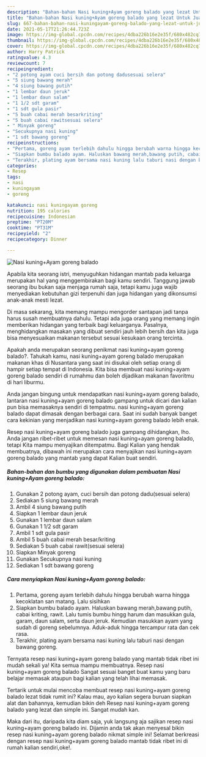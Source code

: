 ```yaml
---
description: "Bahan-bahan Nasi kuning+Ayam goreng balado yang lezat Untuk Jualan"
title: "Bahan-bahan Nasi kuning+Ayam goreng balado yang lezat Untuk Jualan"
slug: 667-bahan-bahan-nasi-kuningayam-goreng-balado-yang-lezat-untuk-jualan
date: 2021-05-17T21:26:44.723Z
image: https://img-global.cpcdn.com/recipes/4dba226b16e2e35f/680x482cq70/nasi-kuningayam-goreng-balado-foto-resep-utama.jpg
thumbnail: https://img-global.cpcdn.com/recipes/4dba226b16e2e35f/680x482cq70/nasi-kuningayam-goreng-balado-foto-resep-utama.jpg
cover: https://img-global.cpcdn.com/recipes/4dba226b16e2e35f/680x482cq70/nasi-kuningayam-goreng-balado-foto-resep-utama.jpg
author: Harry Patrick
ratingvalue: 4.3
reviewcount: 7
recipeingredient:
- "2 potong ayam cuci bersih dan potong dadusesuai selera"
- "5 siung bawang merah"
- "4 siung bawang putih"
- "1 lembar daun jeruk"
- "1 lembar daun salam"
- "1 1/2 sdt garam"
- "1 sdt gula pasir"
- "5 buah cabai merah besarkriting"
- "5 buah cabai rawitsesuai selera"
- " Minyak goreng"
- "Secukupnya nasi kuning"
- "1 sdt bawang goreng"
recipeinstructions:
- "Pertama, goreng ayam terlebih dahulu hingga berubah warna hingga kecoklatan san matang. Lalu sisihkan"
- "Siapkan bumbu balado ayam. Haluskan bawang merah,bawang putih, cabai kriting, rawit. Lalu tumis bumbu hingg harum dan masukkan gula, garam, daun salam, serta daun jeruk. Kemudian masukkan ayam yang sudah di goreng sebelumnya. Aduk-aduk hingga tercampur rata dan cek rasa."
- "Terakhir, plating ayam bersama nasi kuning lalu taburi nasi dengan bawang goreng."
categories:
- Resep
tags:
- nasi
- kuningayam
- goreng

katakunci: nasi kuningayam goreng 
nutrition: 195 calories
recipecuisine: Indonesian
preptime: "PT20M"
cooktime: "PT31M"
recipeyield: "2"
recipecategory: Dinner

---
```



![Nasi kuning+Ayam goreng balado](https://img-global.cpcdn.com/recipes/4dba226b16e2e35f/680x482cq70/nasi-kuningayam-goreng-balado-foto-resep-utama.jpg)

Apabila kita seorang istri, menyuguhkan hidangan mantab pada keluarga merupakan hal yang menggembirakan bagi kamu sendiri. Tanggung jawab seorang ibu bukan saja menjaga rumah saja, tetapi kamu juga wajib menyediakan kebutuhan gizi terpenuhi dan juga hidangan yang dikonsumsi anak-anak mesti lezat.

Di masa  sekarang, kita memang mampu mengorder santapan jadi tanpa harus susah membuatnya dahulu. Tetapi ada juga orang yang memang ingin memberikan hidangan yang terbaik bagi keluarganya. Pasalnya, menghidangkan masakan yang dibuat sendiri jauh lebih bersih dan kita juga bisa menyesuaikan makanan tersebut sesuai kesukaan orang tercinta. 



Apakah anda merupakan seorang penikmat nasi kuning+ayam goreng balado?. Tahukah kamu, nasi kuning+ayam goreng balado merupakan makanan khas di Nusantara yang saat ini disukai oleh setiap orang di hampir setiap tempat di Indonesia. Kita bisa membuat nasi kuning+ayam goreng balado sendiri di rumahmu dan boleh dijadikan makanan favoritmu di hari liburmu.

Anda jangan bingung untuk mendapatkan nasi kuning+ayam goreng balado, lantaran nasi kuning+ayam goreng balado gampang untuk dicari dan kalian pun bisa memasaknya sendiri di tempatmu. nasi kuning+ayam goreng balado dapat dimasak dengan berbagai cara. Saat ini sudah banyak banget cara kekinian yang menjadikan nasi kuning+ayam goreng balado lebih enak.

Resep nasi kuning+ayam goreng balado juga gampang dihidangkan, lho. Anda jangan ribet-ribet untuk memesan nasi kuning+ayam goreng balado, tetapi Kita mampu menyajikan ditempatmu. Bagi Kalian yang hendak membuatnya, dibawah ini merupakan cara menyajikan nasi kuning+ayam goreng balado yang mantab yang dapat Kalian buat sendiri.

<!--inarticleads1-->

##### Bahan-bahan dan bumbu yang digunakan dalam pembuatan Nasi kuning+Ayam goreng balado:

1. Gunakan 2 potong ayam, cuci bersih dan potong dadu(sesuai selera)
1. Sediakan 5 siung bawang merah
1. Ambil 4 siung bawang putih
1. Siapkan 1 lembar daun jeruk
1. Gunakan 1 lembar daun salam
1. Gunakan 1 1/2 sdt garam
1. Ambil 1 sdt gula pasir
1. Ambil 5 buah cabai merah besar/kriting
1. Sediakan 5 buah cabai rawit(sesuai selera)
1. Siapkan  Minyak goreng
1. Gunakan Secukupnya nasi kuning
1. Sediakan 1 sdt bawang goreng




<!--inarticleads2-->

##### Cara menyiapkan Nasi kuning+Ayam goreng balado:

1. Pertama, goreng ayam terlebih dahulu hingga berubah warna hingga kecoklatan san matang. Lalu sisihkan
1. Siapkan bumbu balado ayam. Haluskan bawang merah,bawang putih, cabai kriting, rawit. Lalu tumis bumbu hingg harum dan masukkan gula, garam, daun salam, serta daun jeruk. Kemudian masukkan ayam yang sudah di goreng sebelumnya. Aduk-aduk hingga tercampur rata dan cek rasa.
1. Terakhir, plating ayam bersama nasi kuning lalu taburi nasi dengan bawang goreng.




Ternyata resep nasi kuning+ayam goreng balado yang mantab tidak ribet ini mudah sekali ya! Kita semua mampu membuatnya. Resep nasi kuning+ayam goreng balado Sangat sesuai banget buat kamu yang baru belajar memasak ataupun bagi kalian yang telah lihai memasak.

Tertarik untuk mulai mencoba membuat resep nasi kuning+ayam goreng balado lezat tidak rumit ini? Kalau mau, ayo kalian segera buruan siapkan alat dan bahannya, kemudian bikin deh Resep nasi kuning+ayam goreng balado yang lezat dan simple ini. Sangat mudah kan. 

Maka dari itu, daripada kita diam saja, yuk langsung aja sajikan resep nasi kuning+ayam goreng balado ini. Dijamin anda tak akan menyesal bikin resep nasi kuning+ayam goreng balado nikmat simple ini! Selamat berkreasi dengan resep nasi kuning+ayam goreng balado mantab tidak ribet ini di rumah kalian sendiri,oke!.

